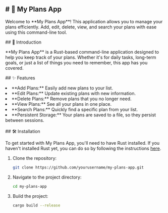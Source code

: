 <h2># 📝 My Plans App</h2>

<p>Welcome to **My Plans App**! This application allows you to manage your plans efficiently. Add, edit, delete, view, and search your plans with ease using this command-line tool.</p>

<p>## 🌟 Introduction</p>

<p>**My Plans App** is a Rust-based command-line application designed to help you keep track of your plans. Whether it's for daily tasks, long-term goals, or just a list of things you need to remember, this app has you covered.</p>

<p>## ✨ Features</p>

<li> **Add Plans:** Easily add new plans to your list.</li>
<li> **Edit Plans:** Update existing plans with new information.</li>
<li> **Delete Plans:** Remove plans that you no longer need.</li>
<li> **View Plans:** See all your plans in one place.</li>
<li> **Search Plans:** Quickly find a specific plan from your list.</li>
<li> **Persistent Storage:** Your plans are saved to a file, so they persist between sessions.</li>
<br>
## 🛠 Installation

To get started with My Plans App, you'll need to have Rust installed. If you haven't installed Rust yet, you can do so by following the instructions [here](https://www.rust-lang.org/tools/install).

1. Clone the repository:

    ```sh
    git clone https://github.com/yourusername/my-plans-app.git
    ```

2. Navigate to the project directory:

    ```sh
    cd my-plans-app
    ```

3. Build the project:

    ```sh
    cargo build --release
    ```


